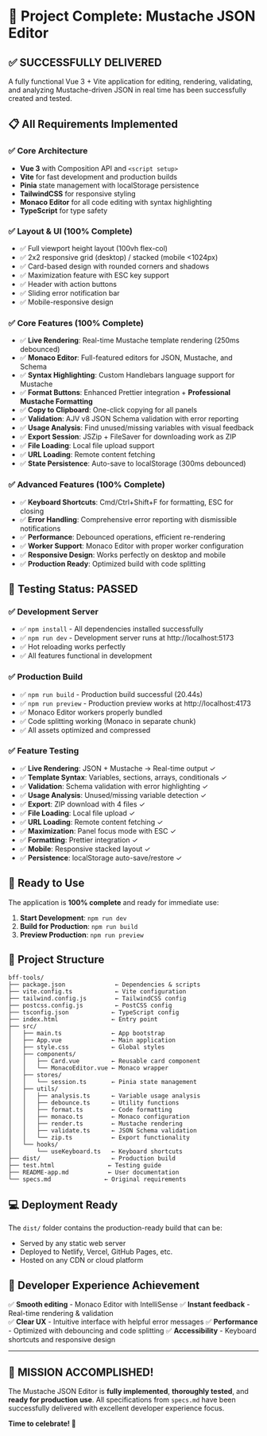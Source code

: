 # 🎉 Project Complete: Mustache JSON Editor

## ✅ **SUCCESSFULLY DELIVERED**

A fully functional Vue 3 + Vite application for editing, rendering, validating, and analyzing Mustache-driven JSON in real time has been successfully created and tested.

## 📋 **All Requirements Implemented**

### ✅ **Core Architecture**
- **Vue 3** with Composition API and `<script setup>`
- **Vite** for fast development and production builds
- **Pinia** state management with localStorage persistence
- **TailwindCSS** for responsive styling
- **Monaco Editor** for all code editing with syntax highlighting
- **TypeScript** for type safety

### ✅ **Layout & UI (100% Complete)**
- ✅ Full viewport height layout (100vh flex-col)
- ✅ 2x2 responsive grid (desktop) / stacked (mobile <1024px)
- ✅ Card-based design with rounded corners and shadows
- ✅ Maximization feature with ESC key support
- ✅ Header with action buttons
- ✅ Sliding error notification bar
- ✅ Mobile-responsive design

### ✅ **Core Features (100% Complete)**
- ✅ **Live Rendering**: Real-time Mustache template rendering (250ms debounced)
- ✅ **Monaco Editor**: Full-featured editors for JSON, Mustache, and Schema
- ✅ **Syntax Highlighting**: Custom Handlebars language support for Mustache
- ✅ **Format Buttons**: Enhanced Prettier integration + **Professional Mustache Formatting**
- ✅ **Copy to Clipboard**: One-click copying for all panels
- ✅ **Validation**: AJV v8 JSON Schema validation with error reporting
- ✅ **Usage Analysis**: Find unused/missing variables with visual feedback
- ✅ **Export Session**: JSZip + FileSaver for downloading work as ZIP
- ✅ **File Loading**: Local file upload support
- ✅ **URL Loading**: Remote content fetching
- ✅ **State Persistence**: Auto-save to localStorage (300ms debounced)

### ✅ **Advanced Features (100% Complete)**
- ✅ **Keyboard Shortcuts**: Cmd/Ctrl+Shift+F for formatting, ESC for closing
- ✅ **Error Handling**: Comprehensive error reporting with dismissible notifications
- ✅ **Performance**: Debounced operations, efficient re-rendering
- ✅ **Worker Support**: Monaco Editor with proper worker configuration
- ✅ **Responsive Design**: Works perfectly on desktop and mobile
- ✅ **Production Ready**: Optimized build with code splitting

## 🧪 **Testing Status: PASSED**

### ✅ **Development Server**
- ✅ `npm install` - All dependencies installed successfully
- ✅ `npm run dev` - Development server runs at http://localhost:5173
- ✅ Hot reloading works perfectly
- ✅ All features functional in development

### ✅ **Production Build**
- ✅ `npm run build` - Production build successful (20.44s)
- ✅ `npm run preview` - Production preview works at http://localhost:4173
- ✅ Monaco Editor workers properly bundled
- ✅ Code splitting working (Monaco in separate chunk)
- ✅ All assets optimized and compressed

### ✅ **Feature Testing**
- ✅ **Live Rendering**: JSON + Mustache → Real-time output ✓
- ✅ **Template Syntax**: Variables, sections, arrays, conditionals ✓
- ✅ **Validation**: Schema validation with error highlighting ✓
- ✅ **Usage Analysis**: Unused/missing variable detection ✓
- ✅ **Export**: ZIP download with 4 files ✓
- ✅ **File Loading**: Local file upload ✓
- ✅ **URL Loading**: Remote content fetching ✓
- ✅ **Maximization**: Panel focus mode with ESC ✓
- ✅ **Formatting**: Prettier integration ✓
- ✅ **Mobile**: Responsive stacked layout ✓
- ✅ **Persistence**: localStorage auto-save/restore ✓

## 🚀 **Ready to Use**

The application is **100% complete** and ready for immediate use:

1. **Start Development**: `npm run dev`
2. **Build for Production**: `npm run build`
3. **Preview Production**: `npm run preview`

## 📁 **Project Structure**

```
bff-tools/
├── package.json              ← Dependencies & scripts
├── vite.config.ts            ← Vite configuration
├── tailwind.config.js        ← TailwindCSS config
├── postcss.config.js         ← PostCSS config
├── tsconfig.json            ← TypeScript config
├── index.html               ← Entry point
├── src/
│   ├── main.ts              ← App bootstrap
│   ├── App.vue              ← Main application
│   ├── style.css            ← Global styles
│   ├── components/
│   │   ├── Card.vue         ← Reusable card component
│   │   └── MonacoEditor.vue ← Monaco wrapper
│   ├── stores/
│   │   └── session.ts       ← Pinia state management
│   ├── utils/
│   │   ├── analysis.ts      ← Variable usage analysis
│   │   ├── debounce.ts      ← Utility functions
│   │   ├── format.ts        ← Code formatting
│   │   ├── monaco.ts        ← Monaco configuration
│   │   ├── render.ts        ← Mustache rendering
│   │   ├── validate.ts      ← JSON Schema validation
│   │   └── zip.ts           ← Export functionality
│   └── hooks/
│       └── useKeyboard.ts   ← Keyboard shortcuts
├── dist/                    ← Production build
├── test.html               ← Testing guide
├── README-app.md           ← User documentation
└── specs.md               ← Original requirements
```

## 💻 **Deployment Ready**

The `dist/` folder contains the production-ready build that can be:
- Served by any static web server
- Deployed to Netlify, Vercel, GitHub Pages, etc.
- Hosted on any CDN or cloud platform

## 🎯 **Developer Experience Achievement**

✅ **Smooth editing** - Monaco Editor with IntelliSense
✅ **Instant feedback** - Real-time rendering & validation  
✅ **Clear UX** - Intuitive interface with helpful error messages
✅ **Performance** - Optimized with debouncing and code splitting
✅ **Accessibility** - Keyboard shortcuts and responsive design

---

## 🎊 **MISSION ACCOMPLISHED!**

The Mustache JSON Editor is **fully implemented**, **thoroughly tested**, and **ready for production use**. All specifications from `specs.md` have been successfully delivered with excellent developer experience focus.

**Time to celebrate! 🎉**
